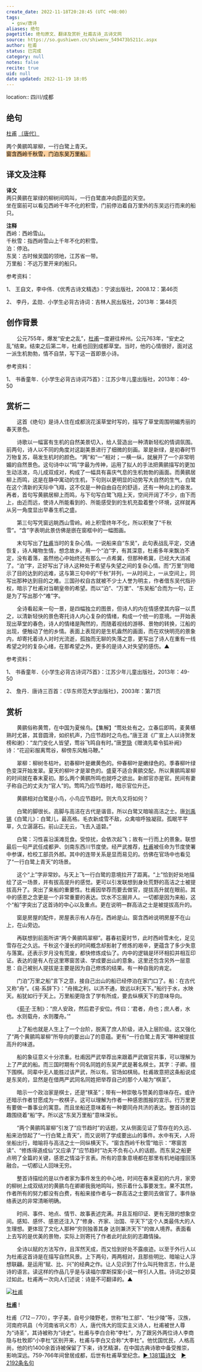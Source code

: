 ```yaml
---
create_date: 2022-11-18T20:28:45 (UTC +08:00)
tags:
  - gsw/唐诗
aliases: 绝句
pagetitle: 绝句原文、翻译及赏析_杜甫古诗_古诗文网
source: https://so.gushiwen.cn/shiwenv_549473b5211c.aspx
author: 杜甫
status: 已完成
category: null
notes: false
recite: true
uid: null
date updated: 2022-11-19 18:05
---
```


location:: 四川/成都

## 绝句

[杜甫](https://so.gushiwen.cn/authorv_515ea88d1858.aspx) [〔唐代〕](https://so.gushiwen.cn/shiwens/default.aspx?cstr=%e5%94%90%e4%bb%a3)

两个黄鹂鸣翠柳，一行白鹭上青天。\
<mark style="background: #FFB86CA6;">窗含西岭千秋雪，门泊东吴万里船。</mark>

## 译文及注释

**译文**\
两只黄鹂在翠绿的柳树间鸣叫，一行白鹭直冲向蔚蓝的天空。\
坐在窗前可以看见西岭千年不化的积雪，门前停泊着自万里外的东吴远行而来的船只。

**注释**\
西岭：西岭雪山。\
千秋雪：指西岭雪山上千年不化的积雪。\
泊：停泊。\
东吴：古时候吴国的领地，江苏省一带。\
万里船：不远万里开来的船只。

参考资料：

1、 王自文，李中伟．《优秀古诗文精选》：宁波出版社，2008.12：第46页

2、 李丹，孟勋．小学生必背古诗词：吉林人民出版社，2013年：第48页

## 创作背景

　　公元755年，爆发“安史之乱”，[杜甫](https://so.gushiwen.cn/authorv_515ea88d1858.aspx)一度避往梓州。公元763年，“安史之乱”结束。结束之后第二年，杜甫也回到成都草堂。当时，他的心情很好，面对这一派生机勃勃，情不自禁，写下这一首即景小诗。

参考资料：

1、 书香童年．《小学生必背古诗词75首》：江苏少年儿童出版社，2013年：49-50

## 赏析二

　　这首《绝句》是诗人住在成都浣花溪草堂时写的，描写了草堂周围明媚秀丽的春天景色。

　　诗歌以一幅富有生机的自然美景切入，给人营造出一种清新轻松的情调氛围。前两句，诗人以不同的角度对这副美景进行了细微的刻画。翠是新绿，是初春时节万物复苏，萌发生机时的颜色。“两”和“一”相对；一横一纵，就展开了一个非常明媚的自然景色。这句诗中以“鸣”字最为传神，运用了拟人的手法把黄鹂描写的更加生动活泼，鸟儿成双成对，构成了一幅具有喜庆气息的生机勃勃的画面。而黄鹂居柳上而鸣，这是在静中寓动的生机，下句则以更明显的动势写大自然的生气，白鹭在这个清新的天际中飞翔，这不仅是一种自由自在的舒适，还有一种向上的奋发。再者，首句写黄鹂居柳上而鸣，与下句写白鹭飞翔上天，空间开阔了不少，由下而上，由近而远，使诗人所能看到的、所能感受到的生机充盈着整个环境，这样就再从另一角度显出早春生机之盛。

　　第三句写凭窗远眺西山雪岭。岭上积雪终年不化，所以积聚了“千秋雪”。“含”字表明此景仿佛是嵌在窗框中的一幅图画。

　　末句写出了[杜甫](https://so.gushiwen.cn/authorv_515ea88d1858.aspx)当时的复杂心情。一说船来自“东吴”，此句表战乱平定，交通恢复，诗人睹物生情，想念故乡。用一个“泊”字，有其深意，杜甫多年来飘泊不定，没有着落，虽然他心中始终还有那么一点希冀，但那种希冀，已经大大消减了。“泊”字，正好写出了诗人这种处于希望与失望之间的复杂心情。而“万里”则暗示了目的达到的远难，这与第三句中的“千秋”并列，一从时间上，一从空间上，同写出那种达到目的之难。三国孙权自古就被不少士人誉为明主，作者借东吴代指孙权，暗示了杜甫对当朝皇帝的希望。而以“泊”、“万里”、“东吴船”合而为一句，正是为了写出那个“难”字。

　　全诗看起来一句一景，是四幅独立的图景，但诗人的内在情感使其内容一以贯之，以清新轻快的景色寄托诗人内心复杂的情绪，构成一个统一的意境。一开始表现出草堂的春色，诗人的情绪是陶然的，而随着视线的游移、景物的转换，江船的出现，便触动了他的乡情。表面上表现的是生机盎然的画面，而在欢快明亮的景象内，却寄托着诗人对时光流逝，孤独而无聊的失落之意，更写出了诗人在重有一线希望之时的复杂心绪，在那希望之外，更多的是诗人对失望的感伤。▲

参考资料：

1、 书香童年．《小学生必背古诗词75首》：江苏少年儿童出版社，2013年：49-50

2、 詹丹．唐诗三百首：《华东师范大学出版社》，2003年：第71页

## 赏析

　　黄鹂俗称黄莺，在中国为夏候鸟。【集解】“莺处处有之。立春后即鸣，麦黄椹熟时尤甚，其音圆滑，如织机声，乃应节趋时之鸟也。”唐王涯《广宣上人以诗贺发榜和谢》：“龙门变化人皆望，莺谷飞鸣自有时。”唐[罗隐](https://so.gushiwen.cn/authorv_3de7172b3782.aspx)《赠滈先辈令狐补阙》诗：“花迎彩服离莺谷，柳傍东风触马鞭。”

　　翠柳：柳树冬枯叶。初春柳叶是嫩黄色的。仲春柳叶是嫩绿色的。季春柳叶绿色变深开始发翠。夏天的柳叶才是翠色的。盛夏不适合黄鹂交配，所以黄鹂鸣翠柳的时间就在春末夏初。那么两个黄鹂所鸣也就呼之欲出。新郎官亦是官。民间有妻子称自己的丈夫为“官人”的。莺鸣乃应节趋时，暗示官位升迁。

　　黄鹂相对白鹭是小鸟，小鸟应节趋时。则大鸟又将如何？

　　白鹭的脚很长。高脚与高洁在古代是谐音。所以白鹭又暗喻高洁之士。唐[刘禹锡](https://so.gushiwen.cn/authorv_e3c4e8cf2646.aspx)《白鹭儿》：白鹭儿，最高格。毛衣新成雪不敌，众禽喧呼独凝寂。孤眠芊芊草，久立潺潺石。前山正无云，飞去入遥碧。”

　　白鹭：习性喜沿溪滩觅食。受惊扰，会依次起飞；故有一行而上的景象。联想最后一句严武任成都尹、剑南东西川节度使。经严武推荐，[杜甫](https://so.gushiwen.cn/authorv_515ea88d1858.aspx)被任命为节度使署中参谋，检校工部员外郎。其中的连带关系是显而易见的。仿佛在官场中也看见了“一行白鹭上青天”的场景。

　　这个“上”字非常妙。与天上飞一行白鹭的意境拉开了距离。“上”恰到好处地描绘了这一场景，并有拔高提升的感觉。更可以引发联想到身处荒野的高洁之士被提拔高升了。突出了来船的重要性。杜甫因举荐而要去做官，提拔高升就在眼前。其中的感恩之念更是一个非常重要的表达。饮水不忘掘井人。一切都是因为来船，这个“船”字突出了这首诗的中心以及重点。更在说明一群高洁之士是被提拔高升的。

　　窗是房屋的配件，房屋表示有人存在。西岭是山。窗含西岭说明房屋不在山上，在山旁边。

　　再联想到前面所讲“两个黄鹂鸣翠柳”。暮春初夏时节，此时西岭雪未化，足见雪存在之久远。千秋这个漫长的时间概念却影射了修炼的艰辛，更蕴含了多少失意与落寞。还表示岁月没有荒废，都快修炼成仙了。内中的逻辑是环环相扣并相互印证。表达的是有人在这里寒窗苦读、学成要出山的意象。这里还包含另外一层意思：自己被别人提拔是主要是因为自己修炼的结果。有一种自我的肯定。

　　门泊“万里之船”言下之意，接自己出山的船已经停泊在家门口了。船：在古代又称“舟”。《易·系辞下》：“舟揖之利，以济不通，致远以利天下。”船行于水，水映天。船犹如行于天上。万里船更隐含了学有所成，要去纵横天下的意味导向。

　　《[荀子](https://so.gushiwen.cn/authorv_1a92cf411c9c.aspx)·王制》：“庶人安政，然后君子安位。传曰：‘君者，舟也；庶人者，水也。水则载舟，水则覆舟。’”

　　上了船也就是人生上了一个台阶，脱离了庶人阶级，进入上层阶级。这又强化了“两个黄鹂鸣翠柳”所导向的要出山了的意蕴。更有“一行白鹭上青天”哪种被提拔高升的味道。

　　船的象征意义十分浓重。杜甫因严武举荐出来跟着严武做官共事，可以理解为上了严武的船。而三国时期有个同名同姓的东吴严武是著名棋士。其字：子卿。擅下围棋。同辈中无人能胜过该严武，所以有。官场如棋局。杜甫故意把这条船说成是东吴的，显然是在借两严武同名同姓把举荐自己的那个人喻为“棋圣”。

　　暗示一个政治家是棋士，还是“棋圣”；带有一种崇敬与赞美的意味存在。或许还暗示作者甘愿成为一枚棋子。这可以理解为作者一种感恩图报的宣示。行万里更有要做一番事业的寓意。而且坐船还意味着有一种要同舟共济的表达。整首诗的旨趣围绕着“船”字。所以这“东吴万里船”意味深长。

　　“两个黄鹂鸣翠柳”引发了“应节趋时”的话题，又从侧面见证了雪存在的久远、船来泊惊起了“一行白鹭上青天”，而又说明了学成要出山的事件。水中有天，人将坐船出行，暗喻将与高洁之士一同纵横天下。“窗含西岭千秋雪”暗示：“寒窗苦读”、“修炼得道成仙”又应承了“应节趋时”功夫不负有心人的话题。而东吴之船更点明了全篇的关键，感恩之情溢于言表。所有的意象意境都在那里有机地碰撞回荡融合。一切都让人回味无穷。

　　整首诗描绘的是以作者家为事件发生的中心地，时间在春末夏初的六月，家旁的柳树上成双结对的黄鹂鸟在卿卿我我地鸣叫，预示着什么事要发生。果不其然，作者所有的努力都没有白费，有船来接作者与一群高洁之士要同去做官了。事件脉络表达的非常清晰明确。

　　时间、事件、地点、情节、故事表述完满。并且互相印证、更有无限的想象空间。感知、感怀、感恩还注入了“修身、齐家、治国、平天下”这个人类最伟大的人生理想。更体现了文化人那种“穷则独善其身 达则兼济天下”的做人境界。表面看上去写的是优美的景物，实际上则寄托了作者此时此刻的志趣情操。

　　全诗以赋的方法写作，且浑然天成，而又恰到好处不露痕迹。以至于外行人以为杜甫这首诗是在描写自然风景。上下两句，两两相对，且那些明比、暗喻让人浮想联翩。是运用“赋、比、兴”的经典之作。让人见识到了什么叫托物言志，什么是诗的语言。读这样的作品几乎是与读福尔摩斯探案小说一样引人入胜。诗词之妙莫过如此。杜甫再一次向人们述说：诗是不可翻译的。▲

[![杜甫](https://song.gushiwen.cn/authorImg/dufu.jpg)](https://so.gushiwen.cn/authorv_515ea88d1858.aspx)

[**杜甫**](https://so.gushiwen.cn/authorv_515ea88d1858.aspx) !

杜甫（712－770），字子美，自号少陵野老，世称“杜工部”、“杜少陵”等，汉族，河南府巩县（今河南省巩义市）人，唐代伟大的现实主义诗人，杜甫被世人尊为“诗圣”，其诗被称为“诗史”。杜甫与李白合称“李杜”，为了跟另外两位诗人李商隐与杜牧即“小李杜”区别开来，杜甫与李白又合称“大李杜”。他忧国忧民，人格高尚，他的约1400余首诗被保留了下来，诗艺精湛，在中国古典诗歌中备受推崇，影响深远。759-766年间曾居成都，后世有杜甫草堂纪念。[► 1381篇诗文](https://so.gushiwen.cn/shiwens/default.aspx?astr=%e6%9d%9c%e7%94%ab)　[► 2192条名句](https://so.gushiwen.cn/mingjus/default.aspx?astr=%e6%9d%9c%e7%94%ab)
